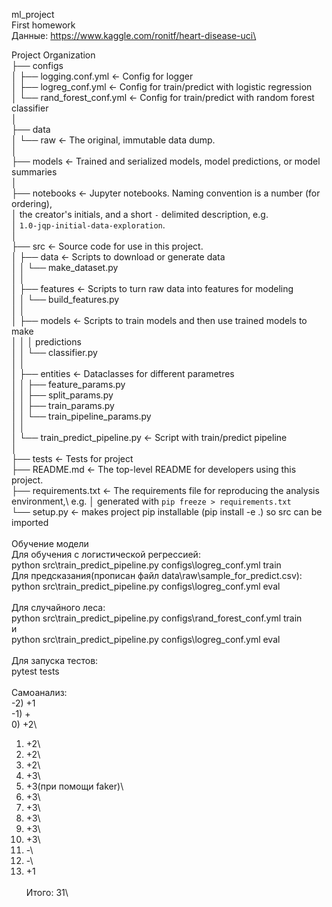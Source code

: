 ml_project\
First homework\
Данные: https://www.kaggle.com/ronitf/heart-disease-uci\

Project Organization\
├── configs\
│   ├── logging.conf.yml <- Config for logger\
│   ├── logreg_conf.yml <- Config for train/predict with logistic regression    \
│   └── rand_forest_conf.yml <- Config for train/predict with random forest classifier \
│\
├── data\
│   └── raw            <- The original, immutable data dump.\
│\
├── models             <- Trained and serialized models, model predictions, or model summaries\
│\
├── notebooks          <- Jupyter notebooks. Naming convention is a number (for ordering),\
│                         the creator's initials, and a short `-` delimited description, e.g.\
│                         `1.0-jqp-initial-data-exploration`.\
│\
├── src                <- Source code for use in this project.\
│   ├── data           <- Scripts to download or generate data\
│   │   └── make_dataset.py\
│   │\
│   ├── features       <- Scripts to turn raw data into features for modeling\
│   │   └── build_features.py\
│   │\
│   ├── models         <- Scripts to train models and then use trained models to make\
│   │   │                 predictions\
│   │   └── classifier.py\
│   │\
│   ├── entities       <- Dataclasses for different parametres\
│   │   ├── feature_params.py\
│   │   ├── split_params.py\
│   │   ├── train_params.py\
│   │   └── train_pipeline_params.py\
│   │\
│   └── train_predict_pipeline.py <- Script with train/predict pipeline\
│\
├── tests              <- Tests for project\
├── README.md          <- The top-level README for developers using this project.\
├── requirements.txt   <- The requirements file for reproducing the analysis environment,\ e.g.
│                         generated with `pip freeze > requirements.txt`\
└── setup.py           <- makes project pip installable (pip install -e .) so src can be imported\
\
Обучение модели\
Для обучения с логистической регрессией:\
python src\train_predict_pipeline.py configs\logreg_conf.yml train\
Для предсказания(прописан файл data\raw\sample_for_predict.csv):\
python src\train_predict_pipeline.py configs\logreg_conf.yml eval\
\
Для случайного леса:\
python src\train_predict_pipeline.py configs\rand_forest_conf.yml train\
и\
python src\train_predict_pipeline.py configs\logreg_conf.yml eval\
\
Для запуска тестов:\
pytest tests\
\
Самоанализ:\
-2) +1 \
-1) +\
 0) +2\
 1) +2\
 2) +2\
 3) +2\
 4) +3\
 5) +3(при помощи faker)\
 6) +3\
 7) +3\
 8) +3\
 9) +3\
10) +3\
11) -\
12) -\
13) +1\
\
Итого: 31\